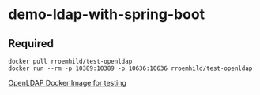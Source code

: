 ﻿# demo-ldap-with-spring-boot

## Required
```
docker pull rroemhild/test-openldap
docker run --rm -p 10389:10389 -p 10636:10636 rroemhild/test-openldap
```

[OpenLDAP Docker Image for testing](https://github.com/rroemhild/docker-test-openldap)
